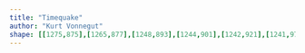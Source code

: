 ```yaml
---
title: "Timequake"
author: "Kurt Vonnegut"
shape: [[1275,875],[1265,877],[1248,893],[1244,901],[1242,921],[1241,973],[1238,1000],[1237,1028],[1234,1202],[1228,1349],[1229,1376],[1223,1507],[1218,1733],[1219,1758],[1217,1794],[1217,1818],[1222,1825],[1239,1829],[1275,1833],[1296,1832],[1303,1827],[1307,1813],[1308,1799],[1311,1698],[1310,1678],[1312,1664],[1312,1604],[1314,1593],[1313,1544],[1316,1524],[1316,1486],[1314,1480],[1314,1433],[1316,1421],[1315,1406],[1319,1348],[1319,1292],[1323,1210],[1325,1110],[1327,1086],[1326,1060],[1328,984],[1330,965],[1329,954],[1331,948],[1332,930],[1330,919],[1332,913],[1332,896],[1337,885],[1336,879],[1331,876],[1284,875]]
---
```

